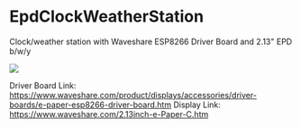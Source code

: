 # EpdClockWeatherStation
Clock/weather station with Waveshare ESP8266 Driver Board and 2.13" EPD b/w/y


![](https://www.waveshare.com/media/catalog/product/cache/1/image/800x800/9df78eab33525d08d6e5fb8d27136e95/e/-/e-paper-esp8266-driver-board-4.jpg)

Driver Board Link: https://www.waveshare.com/product/displays/accessories/driver-boards/e-paper-esp8266-driver-board.htm
Display Link: https://www.waveshare.com/2.13inch-e-Paper-C.htm
